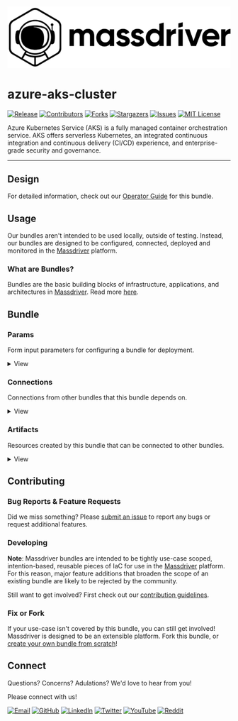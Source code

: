 




[![Massdriver][logo]][website]

# azure-aks-cluster

[![Release][release_shield]][release_url]
[![Contributors][contributors_shield]][contributors_url]
[![Forks][forks_shield]][forks_url]
[![Stargazers][stars_shield]][stars_url]
[![Issues][issues_shield]][issues_url]
[![MIT License][license_shield]][license_url]

<!--
##### STILL NEED TO GET SLACK WORKING ###
[!["Slack Community"](%s)][slack]
-->


Azure Kubernetes Service (AKS) is a fully managed container orchestration service. AKS offers serverless Kubernetes, an integrated continuous integration and continuous delivery (CI/CD) experience, and enterprise-grade security and governance.


---

## Design

For detailed information, check out our [Operator Guide](operator.mdx) for this bundle.

## Usage

Our bundles aren't intended to be used locally, outside of testing. Instead, our bundles are designed to be configured, connected, deployed and monitored in the [Massdriver][website] platform.

### What are Bundles?

Bundles are the basic building blocks of infrastructure, applications, and architectures in [Massdriver][website]. Read more [here](https://docs.massdriver.cloud/concepts/bundles).

## Bundle

### Params

Form input parameters for configuring a bundle for deployment.

<details>
<summary>View</summary>

<!-- PARAMS:START -->
## Properties

- **`cluster`** *(object)*: Configure the Kubernetes cluster.
  - **`enable_log_analytics`** *(boolean)*: Enable Log Analytics for this cluster. Default: `False`.
  - **`kubernetes_version`** *(string)*: The version of Kubernetes that should be used for this cluster. You will be able to upgrade this version after creating the cluster, but you cannot downgrade the version. Must be one of: `['1.23', '1.22']`. Default: `1.23`.
- **`core_services`** *(object)*: Configure core services in Kubernetes for Massdriver to manage.
  - **`enable_ingress`** *(boolean)*: Enabling this will create an NGINX Ingress Controller in the cluster, allowing internet traffic to flow into web accessible services within the cluster. Default: `False`.
- **`node_groups`** *(object)*: The node groups that should be used for this cluster.
  - **`additional_node_groups`** *(array)*: Default: `[]`.
    - **Items** *(object)*
      - **`max_size`** *(number)*: Maximum number of instances in the node group. Minimum: `1`. Maximum: `1000`. Default: `10`.
      - **`min_size`** *(number)*: Minimum number of instances in the node group. Minimum: `1`. Maximum: `1000`. Default: `1`.
      - **`name`** *(string)*
      - **`node_size`** *(string)*: Compute size to use in the node group (D = General Purpose, E = Memory Optimized, F = Compute Optimized). Changing this forces a deletion and re-creation of the node group.
        - **One of**
          - D2s (2 vCores, 8 GiB memory)
          - D4s (4 vCores, 16 GiB memory)
          - D8s (8 vCores, 32 GiB memory)
          - D16s (16 vCores, 64 GiB memory)
          - D32s (32 vCores, 64 GiB memory)
          - D64s (64 vCores, 256 GiB memory)
          - E2s (2 vCores, 16 GiB memory)
          - E4s (4 vCores, 32 GiB memory)
          - E8s (8 vCores, 64 GiB memory)
          - E16s (8 vCores, 128 GiB memory)
          - E32s (32 vCores, 256 GiB memory)
          - E64s (64 vCores, 432 GiB memory)
          - F2s (2 vCores, 4 GiB memory)
          - F4s (4 vCores, 8 GiB memory)
          - F8s (8 vCores, 16 GiB memory)
          - F16s (16 vCores, 32 GiB memory)
          - F32s (32 vCores, 64 GiB memory)
          - F64s (64 vCores, 128 GiB memory)
  - **`default_node_group`** *(object)*: Configuration of the node group.
    - **`max_size`** *(number)*: Maximum number of instances in the node group. Minimum: `1`. Maximum: `1000`. Default: `10`.
    - **`min_size`** *(number)*: Minimum number of instances in the node group. Minimum: `1`. Maximum: `1000`. Default: `1`.
    - **`name`** *(string)*: The name of the node group.
    - **`node_size`** *(string)*: Compute size to use in the node group (D = General Purpose, E = Memory Optimized, F = Compute Optimized). Changing this forces a deletion and re-creation of the node group.
      - **One of**
        - D2s (2 vCores, 8 GiB memory)
        - D4s (4 vCores, 16 GiB memory)
        - D8s (8 vCores, 32 GiB memory)
        - D16s (16 vCores, 64 GiB memory)
        - D32s (32 vCores, 64 GiB memory)
        - D64s (64 vCores, 256 GiB memory)
        - E2s (2 vCores, 16 GiB memory)
        - E4s (4 vCores, 32 GiB memory)
        - E8s (8 vCores, 64 GiB memory)
        - E16s (8 vCores, 128 GiB memory)
        - E32s (32 vCores, 256 GiB memory)
        - E64s (64 vCores, 432 GiB memory)
        - F2s (2 vCores, 4 GiB memory)
        - F4s (4 vCores, 8 GiB memory)
        - F8s (8 vCores, 16 GiB memory)
        - F16s (16 vCores, 32 GiB memory)
        - F32s (32 vCores, 64 GiB memory)
        - F64s (64 vCores, 128 GiB memory)
- **`observability`** *(object)*: Configure logging and metrics collection and delivery for your entire cluster.
  - **`logging`** *(object)*: Configure logging for your cluster.
    - **`destination`** *(string)*: Where to send logs. Default: `disabled`.
      - **One of**
        - OpenSearch (in cluster)
        - Disabled
## Examples

  ```json
  {
      "__name": "Development",
      "node_groups": {
          "default_node_group": {
              "max_size": 10,
              "min_size": 1,
              "name": "default",
              "node_size": "Standard_D2s_v3"
          }
      }
  }
  ```

  ```json
  {
      "__name": "Production",
      "node_groups": {
          "additional_node_groups": [
              {
                  "max_size": 10,
                  "min_size": 1,
                  "name": "shared",
                  "node_size": "Standard_D8s_v3"
              }
          ],
          "default_node_group": {
              "max_size": 10,
              "min_size": 1,
              "name": "default",
              "node_size": "Standard_D8s_v3"
          }
      }
  }
  ```

<!-- PARAMS:END -->

</details>

### Connections

Connections from other bundles that this bundle depends on.

<details>
<summary>View</summary>

<!-- CONNECTIONS:START -->
## Properties

- **`azure_service_principal`** *(object)*: . Cannot contain additional properties.
  - **`data`** *(object)*
    - **`client_id`** *(string)*: A valid UUID field.

      Examples:
      ```json
      "123xyz99-ab34-56cd-e7f8-456abc1q2w3e"
      ```

    - **`client_secret`** *(string)*
    - **`subscription_id`** *(string)*: A valid UUID field.

      Examples:
      ```json
      "123xyz99-ab34-56cd-e7f8-456abc1q2w3e"
      ```

    - **`tenant_id`** *(string)*: A valid UUID field.

      Examples:
      ```json
      "123xyz99-ab34-56cd-e7f8-456abc1q2w3e"
      ```

  - **`specs`** *(object)*
- **`vnet`** *(object)*: . Cannot contain additional properties.
  - **`data`** *(object)*
    - **`infrastructure`** *(object)*
      - **`cidr`** *(string)*

        Examples:
        ```json
        "10.100.0.0/16"
        ```

        ```json
        "192.24.12.0/22"
        ```

      - **`default_subnet_id`** *(string)*: Azure Resource ID.

        Examples:
        ```json
        "/subscriptions/12345678-1234-1234-abcd-1234567890ab/resourceGroups/resource-group-name/providers/Microsoft.Network/virtualNetworks/network-name"
        ```

      - **`id`** *(string)*: Azure Resource ID.

        Examples:
        ```json
        "/subscriptions/12345678-1234-1234-abcd-1234567890ab/resourceGroups/resource-group-name/providers/Microsoft.Network/virtualNetworks/network-name"
        ```

  - **`specs`** *(object)*
    - **`azure`** *(object)*: .
      - **`region`** *(string)*: Select the Azure region you'd like to provision your resources in.
        - **One of**
          - East US
          - North Central US
          - South Central US
          - West US
<!-- CONNECTIONS:END -->

</details>

### Artifacts

Resources created by this bundle that can be connected to other bundles.

<details>
<summary>View</summary>

<!-- ARTIFACTS:START -->
## Properties

- **`kubernetes_cluster`** *(object)*: Kubernetes cluster authentication and cloud-specific configuration. Cannot contain additional properties.
  - **`data`** *(object)*
    - **`authentication`** *(object)*
      - **`cluster`** *(object)*
        - **`certificate-authority-data`** *(string)*
        - **`server`** *(string)*
      - **`user`** *(object)*
        - **`token`** *(string)*
    - **`infrastructure`** *(object)*: Cloud specific Kubernetes configuration data.
      - **One of**
        - AWS EKS infrastructure config*object*: . Cannot contain additional properties.
          - **`arn`** *(string)*: Amazon Resource Name.

            Examples:
            ```json
            "arn:aws:rds::ACCOUNT_NUMBER:db/prod"
            ```

            ```json
            "arn:aws:ec2::ACCOUNT_NUMBER:vpc/vpc-foo"
            ```

          - **`oidc_issuer_url`** *(string)*: An HTTPS endpoint URL.

            Examples:
            ```json
            "https://example.com/some/path"
            ```

            ```json
            "https://massdriver.cloud"
            ```

        - Azure Infrastructure Resource ID*object*: Minimal Azure Infrastructure Config. Cannot contain additional properties.
          - **`ari`** *(string)*: Azure Resource ID.

            Examples:
            ```json
            "/subscriptions/12345678-1234-1234-abcd-1234567890ab/resourceGroups/resource-group-name/providers/Microsoft.Network/virtualNetworks/network-name"
            ```

        - GCP Infrastructure GRN*object*: Minimal GCP Infrastructure Config. Cannot contain additional properties.
          - **`grn`** *(string)*: GCP Resource Name (GRN).

            Examples:
            ```json
            "projects/my-project/global/networks/my-global-network"
            ```

            ```json
            "projects/my-project/regions/us-west2/subnetworks/my-subnetwork"
            ```

            ```json
            "projects/my-project/topics/my-pubsub-topic"
            ```

            ```json
            "projects/my-project/subscriptions/my-pubsub-subscription"
            ```

            ```json
            "projects/my-project/locations/us-west2/instances/my-redis-instance"
            ```

            ```json
            "projects/my-project/locations/us-west2/clusters/my-gke-cluster"
            ```

  - **`specs`** *(object)*
    - **`kubernetes`** *(object)*: Kubernetes distribution and version specifications.
      - **`cloud`** *(string)*: Must be one of: `['aws', 'gcp', 'azure']`.
      - **`distribution`** *(string)*: Must be one of: `['eks', 'gke', 'aks']`.
      - **`platform_version`** *(string)*
      - **`version`** *(string)*
<!-- ARTIFACTS:END -->

</details>

## Contributing

<!-- CONTRIBUTING:START -->

### Bug Reports & Feature Requests

Did we miss something? Please [submit an issue](https://github.com/massdriver-cloud/azure-aks-cluster/issues) to report any bugs or request additional features.

### Developing

**Note**: Massdriver bundles are intended to be tightly use-case scoped, intention-based, reusable pieces of IaC for use in the [Massdriver][website] platform. For this reason, major feature additions that broaden the scope of an existing bundle are likely to be rejected by the community.

Still want to get involved? First check out our [contribution guidelines](https://docs.massdriver.cloud/bundles/contributing).

### Fix or Fork

If your use-case isn't covered by this bundle, you can still get involved! Massdriver is designed to be an extensible platform. Fork this bundle, or [create your own bundle from scratch](https://docs.massdriver.cloud/bundles/development)!

<!-- CONTRIBUTING:END -->

## Connect

<!-- CONNECT:START -->

Questions? Concerns? Adulations? We'd love to hear from you!

Please connect with us!

[![Email][email_shield]][email_url]
[![GitHub][github_shield]][github_url]
[![LinkedIn][linkedin_shield]][linkedin_url]
[![Twitter][twitter_shield]][twitter_url]
[![YouTube][youtube_shield]][youtube_url]
[![Reddit][reddit_shield]][reddit_url]

<!-- markdownlint-disable -->

[logo]: https://raw.githubusercontent.com/massdriver-cloud/docs/main/static/img/logo-with-logotype-horizontal-400x110.svg
[docs]: https://docs.massdriver.cloud/?utm_source=github&utm_medium=readme&utm_campaign=azure-aks-cluster&utm_content=docs
[website]: https://www.massdriver.cloud/?utm_source=github&utm_medium=readme&utm_campaign=azure-aks-cluster&utm_content=website
[github]: https://github.com/massdriver-cloud?utm_source=github&utm_medium=readme&utm_campaign=azure-aks-cluster&utm_content=github
[slack]: https://massdriverworkspace.slack.com/?utm_source=github&utm_medium=readme&utm_campaign=azure-aks-cluster&utm_content=slack
[linkedin]: https://www.linkedin.com/company/massdriver/?utm_source=github&utm_medium=readme&utm_campaign=azure-aks-cluster&utm_content=linkedin



[contributors_shield]: https://img.shields.io/github/contributors/massdriver-cloud/azure-aks-cluster.svg?style=for-the-badge
[contributors_url]: https://github.com/massdriver-cloud/azure-aks-cluster/graphs/contributors
[forks_shield]: https://img.shields.io/github/forks/massdriver-cloud/azure-aks-cluster.svg?style=for-the-badge
[forks_url]: https://github.com/massdriver-cloud/azure-aks-cluster/network/members
[stars_shield]: https://img.shields.io/github/stars/massdriver-cloud/azure-aks-cluster.svg?style=for-the-badge
[stars_url]: https://github.com/massdriver-cloud/azure-aks-cluster/stargazers
[issues_shield]: https://img.shields.io/github/issues/massdriver-cloud/azure-aks-cluster.svg?style=for-the-badge
[issues_url]: https://github.com/massdriver-cloud/azure-aks-cluster/issues
[release_url]: https://github.com/massdriver-cloud/azure-aks-cluster/releases/latest
[release_shield]: https://img.shields.io/github/release/massdriver-cloud/azure-aks-cluster.svg?style=for-the-badge
[license_shield]: https://img.shields.io/github/license/massdriver-cloud/azure-aks-cluster.svg?style=for-the-badge
[license_url]: https://github.com/massdriver-cloud/azure-aks-cluster/blob/main/LICENSE


[email_url]: mailto:support@massdriver.cloud
[email_shield]: https://img.shields.io/badge/email-Massdriver-black.svg?style=for-the-badge&logo=mail.ru&color=000000
[github_url]: mailto:support@massdriver.cloud
[github_shield]: https://img.shields.io/badge/follow-Github-black.svg?style=for-the-badge&logo=github&color=181717
[linkedin_url]: https://linkedin.com/in/massdriver-cloud
[linkedin_shield]: https://img.shields.io/badge/follow-LinkedIn-black.svg?style=for-the-badge&logo=linkedin&color=0A66C2
[twitter_url]: https://twitter.com/massdriver?utm_source=github&utm_medium=readme&utm_campaign=azure-aks-cluster&utm_content=twitter
[twitter_shield]: https://img.shields.io/badge/follow-Twitter-black.svg?style=for-the-badge&logo=twitter&color=1DA1F2
[discourse_url]: https://community.massdriver.cloud?utm_source=github&utm_medium=readme&utm_campaign=azure-aks-cluster&utm_content=discourse
[discourse_shield]: https://img.shields.io/badge/join-Discourse-black.svg?style=for-the-badge&logo=discourse&color=000000
[youtube_url]: https://www.youtube.com/channel/UCfj8P7MJcdlem2DJpvymtaQ
[youtube_shield]: https://img.shields.io/badge/subscribe-Youtube-black.svg?style=for-the-badge&logo=youtube&color=FF0000
[reddit_url]: https://www.reddit.com/r/massdriver
[reddit_shield]: https://img.shields.io/badge/subscribe-Reddit-black.svg?style=for-the-badge&logo=reddit&color=FF4500

<!-- markdownlint-restore -->

<!-- CONNECT:END -->
